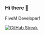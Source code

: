 ### Hi there 👋

FiveM Developer!

[![GitHub Streak](https://streak-stats.demolab.com/?user=stretz)](https://git.io/streak-stats)
